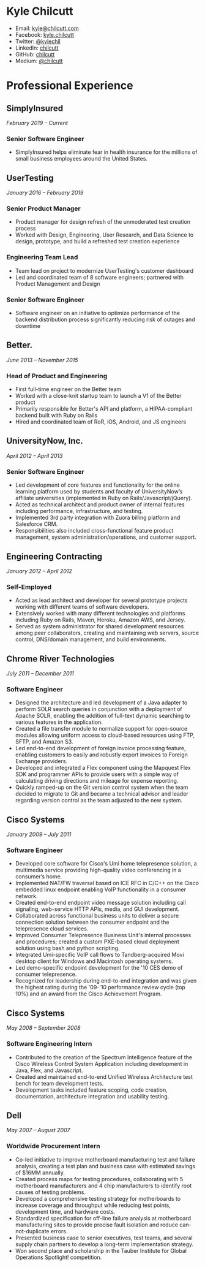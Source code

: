# Kyle Chilcutt

- Email: kyle@chilcutt.com
- Facebook: [kyle.chilcutt](https://www.facebook.com/kylechilcutt)
- Twitter: [@kylechil](https://twitter.com/kylechil)
- LinkedIn: [chilcutt](https://www.linkedin.com/in/chilcutt/)
- GitHub: [chilcutt](https://github.com/chilcutt)
- Medium: [@chilcutt](https://medium.com/@chilcutt)

# Professional Experience

## SimplyInsured
*February 2019 – Current*

### Senior Software Engineer

- SimplyInsured helps eliminate fear in health insurance for the millions of small business employees around the United States.

## UserTesting
*January 2016 – February 2019*

### Senior Product Manager

- Product manager for design refresh of the unmoderated test creation process
- Worked with Design, Engineering, User Research, and Data Science to design, prototype, and build a refreshed test creation experience

### Engineering Team Lead

- Team lead on project to modernize UserTesting's customer dashboard
- Led and coordinated team of 8 software engineers; partnered with Product Management and Design

### Senior Software Engineer

- Software engineer on an initiative to optimize performance of the backend distribution process significantly reducing risk of outages and downtime

## Better.
*June 2013 – November 2015*

### Head of Product and Engineering

- First full-time engineer on the Better team
- Worked with a close-knit startup team to launch a V1 of the Better product
- Primarily responsible for Better's API and platform, a HIPAA-compliant backend built with Ruby on Rails
- Hired and coordinated team of RoR, iOS, Android, and JS engineers

## UniversityNow, Inc.
*April 2012 – April 2013*

### Senior Software Engineer

- Led development of core features and functionality for the online learning platform used by students and faculty of UniversityNow’s affiliate universities (implemented in Ruby on Rails/Javascript/jQuery).
- Acted as technical architect and product owner of internal features including performance, infrastructure, and testing.
- Implemented 3rd party integration with Zuora billing platform and Salesforce CRM.
- Responsibilities also included cross-functional feature product management, system administration/operations, and customer support.

## Engineering Contracting
*January 2012 – April 2012*

### Self-Employed

- Acted as lead architect and developer for several prototype projects working with different teams of software developers.
- Extensively worked with many different technologies and platforms including Ruby on Rails, Maven, Heroku, Amazon AWS, and Jersey.
- Served as system administrator for shared development resources among peer collaborators, creating and maintaining web servers, source control, DNS/domain management, and build environments.

## Chrome River Technologies
*July 2011 – December 2011*

### Software Engineer

- Designed the architecture and led development of a Java adapter to perform SOLR search queries in conjunction with a deployment of Apache SOLR, enabling the addition of full-text dynamic searching to various features in the application.
- Created a file transfer module to normalize support for open-source modules allowing uniform access to cloud-based resources using FTP, SFTP, and Amazon S3.
- Led end-to-end development of foreign invoice processing feature, enabling customers to easily and robustly export invoices to Foreign Exchange providers.
- Developed and integrated a Flex component using the Mapquest Flex SDK and programmer APIs to provide users with a simple way of calculating driving directions and mileage for expense reporting.
- Quickly ramped-up on the Git version control system when the team decided to migrate to Git and became a technical advisor and leader regarding version control as the team adjusted to the new system.

## Cisco Systems
*January 2009 – July 2011*

### Software Engineer

- Developed core software for Cisco's Umi home telepresence solution, a multimedia service providing high-quality video conferencing in a consumer’s home.
- Implemented NAT/FW traversal based on ICE RFC in C/C++ on the Cisco embedded linux endpoint enabling VoIP functionality in a consumer network.
- Created end-to-end endpoint video message solution including call signaling, web-service HTTP APIs, media, and GUI development.
- Collaborated across functional business units to deliver a secure connection solution between the consumer endpoint and the telepresence cloud services.
- Improved Consumer Telepresence Business Unit's internal processes and procedures; created a custom PXE-based cloud deployment solution using bash and python scripting.
- Integrated Umi-specific VoIP call flows to Tandberg-acquired Movi desktop client for Windows and Macintosh operating systems.
- Led demo-specific endpoint development for the '10 CES demo of consumer telepresence.
- Recognized for leadership during end-to-end integration and was given the highest rating during the '09-'10 performance review cycle (top 10%) and an award from the Cisco Achievement Program.

## Cisco Systems
*May 2008 – September 2008*

### Software Engineering Intern

- Contributed to the creation of the Spectrum Intelligence feature of the Cisco Wireless Control System Application including development in Java, Flex, and Javascript.
- Created and maintained end-to-end Unified Wireless Architecture test bench for team development tests.
- Development tasks included feature scoping, code creation, documentation, architecture integration and usability testing.

## Dell
*May 2007 – August 2007*

### Worldwide Procurement Intern

- Co-led initiative to improve motherboard manufacturing test and failure analysis, creating a test plan and business case with estimated savings of $16MM annually.
- Created process maps for testing procedures, collaborating with 5 motherboard manufacturers and 4 chip manufacturers to identify root causes of testing problems.
- Developed a comprehensive testing strategy for motherboards to increase coverage and throughput while reducing test points, development time, and hardware costs.
- Standardized specification for off-line failure analysis at motherboard manufacturing sites to provide precise fault isolation and reduce can-not-duplicate errors.
- Presented business case to senior executives, test teams, and several supply chain partners to develop a long-term implementation strategy.
- Won second place and scholarship in the Tauber Institute for Global Operations Spotlight! competition.
